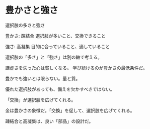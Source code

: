 # 豊かさと強さ

選択肢の多さと強さ

豊かさ: 疎結合
選択肢が多いこと、交換できること

強さ: 高凝集
目的に合っていること、適していること

選択肢の「多さ」と「強さ」は別の軸で考える。

謙虚さを失った心は貧しくなる。
学び続けるのが豊かさの最低条件だ。

豊かでも強いとは限らない。量と質。

優れた選択肢があっても、備えを欠かすべきではない。

「交換」が選択肢を広げてくれる。

金は豊かさの象徴だ。「交換」を促して、選択肢を広げてくれる。

疎結合と高凝集は、良い「部品」の設計だ。
